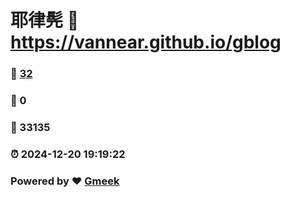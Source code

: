 # 耶律髡 :link: https://vannear.github.io/gblog 
### :page_facing_up: [32](https://vannear.github.io/gblog/tag.html) 
### :speech_balloon: 0 
### :hibiscus: 33135 
### :alarm_clock: 2024-12-20 19:19:22 
### Powered by :heart: [Gmeek](https://github.com/Meekdai/Gmeek)
